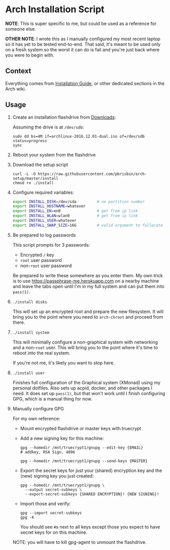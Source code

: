 # Arch Installation Script

**NOTE**: This is super specific to me, but could be used as a reference for
someone else.

**OTHER NOTE**: I wrote this as I manually configured my most recent laptop so
it has yet to be tested end-to-end. That said, it's meant to be used only on a
fresh system so the worst it can do is fail and you're just back where you were
to begin with.

## Context

Everything comes from [Installation Guide][guide], or other dedicated sections
in the Arch wiki.

## Usage

1. Create an installation flashdrive from [Downloads][]:

   Assuming the drive is at `/dev/sdb`:

   ```
   sudo dd bs=4M if=archlinux-2016.12.01-dual.iso of=/dev/sdb status=progress
   sync
   ```

1. Reboot your system from the flashdrive

1. Download the setup script

   ```
   curl -L -O https://raw.githubusercontent.com/pbrisbin/arch-setup/master/install
   chmod +x ./install
   ```

1. Configure required variables:

   ```bash
   export INSTALL_DISK=/dev/sda         # no partition number
   export INSTALL_HOSTNAME=whatever
   export INSTALL_EN=en0                # get from ip link
   export INSTALL_WLAN=wlan0            # get from ip link
   export INSTALL_USER=whatever
   export INSTALL_SWAP_SIZE=16G         # valid argument to fallocate
   ```

1. Be prepared to log passwords

   This script prompts for 3 passwords:

   - Encrypted `/` key
   - `root` user password
   - non-`root` user password

   Be prepared to write these somewhere as you enter them. My own trick is to
   use https://passphrase-me.herokuapp.com on a nearby machine and leave the
   tabs open until I'm in my full system and can put them into `pass(1)`.

1. `./install disks`

   This will set up an encrypted root and prepare the new filesystem. It will
   bring you to the point where you need to `arch-chroot` and proceed from
   there.

1. `./install system`

   This will minimally configure a non-graphical system with networking and a
   non-`root` user. This will bring you to the point where it's time to reboot
   into the real system.

   If you're not me, it's likely you want to stop here.

1. `./install user`

   Finishes full configuration of the Graphical system (XMonad) using my
   personal dotfiles. Also sets up acpid, docker, and other packages I need. It
   does set up `pass(1)`, but that won't work until I finish configuring GPG,
   which is a manual thing for now.

1. Manually configure GPG

   For my own reference:

   - Mount encrypted flashdrive or master keys with truecrypt
   - Add a new signing key for this machine:

     ```
     gpg --homedir /mnt/truecrypt1/gnupg --edit-key {EMAIL}
     # addkey, RSA Sign, 4096
     ```

     ```
     gpg --homedir /mnt/truecrypt1/gnupg --send-keys {MASTER}
     ```

   - Export the secret keys for just your (shared) encryption key and the (new)
     signing key you just created:

     ```
     gpg --homedir /mnt/truecrypt1/gnupg \
       --output secret-subkeys \
       --export-secret-subkeys {SHARED ENCRYPTION}! {NEW SIGNING}!
     ```

   - Import those and verify:

     ```
     gpg --import secret-subkeys
     gpg -K
     ```

     You should see `#`s next to all keys except those you expect to have secret
     keys for on this machine.

   NOTE: you will have to kill gpg-agent to unmount the flashdrive.

[guide]: https://wiki.archlinux.org/index.php/installation_guide
[downloads]: https://www.archlinux.org/download/
